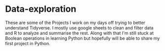 # Data-exploration

These are some of the Projects I work on my days off trying to better understand Tidyverse. I mostly use google sheets to clean and filter data and R to analyze and summarise the rest.
Along with that I'm still stuck at Boolean operations in learning Python but hopefully will be able to share my first project in Python.

